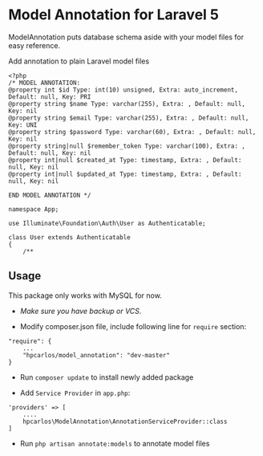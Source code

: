# Model Annotation for Laravel 5

ModelAnnotation puts database schema aside with your model files for easy reference.

Add annotation to plain Laravel model files

```
<?php
/* MODEL ANNOTATION:
@property int $id Type: int(10) unsigned, Extra: auto_increment, Default: null, Key: PRI
@property string $name Type: varchar(255), Extra: , Default: null, Key: nil
@property string $email Type: varchar(255), Extra: , Default: null, Key: UNI
@property string $password Type: varchar(60), Extra: , Default: null, Key: nil
@property string|null $remember_token Type: varchar(100), Extra: , Default: null, Key: nil
@property int|null $created_at Type: timestamp, Extra: , Default: null, Key: nil
@property int|null $updated_at Type: timestamp, Extra: , Default: null, Key: nil

END MODEL ANNOTATION */

namespace App;

use Illuminate\Foundation\Auth\User as Authenticatable;

class User extends Authenticatable
{
    /**
```


## Usage

This package only works with MySQL for now.


- *Make sure you have backup or VCS*.


- Modify composer.json file, include following line for `require` section:

```
"require": {
    ...
    "hpcarlos/model_annotation": "dev-master"
}
```


- Run `composer update` to install newly added package


- Add `Service Provider` in `app.php`:

```
'providers' => [
    ....
    hpcarlos\ModelAnnotation\AnnotationServiceProvider::class
]
```


- Run `php artisan annotate:models` to annotate model files


